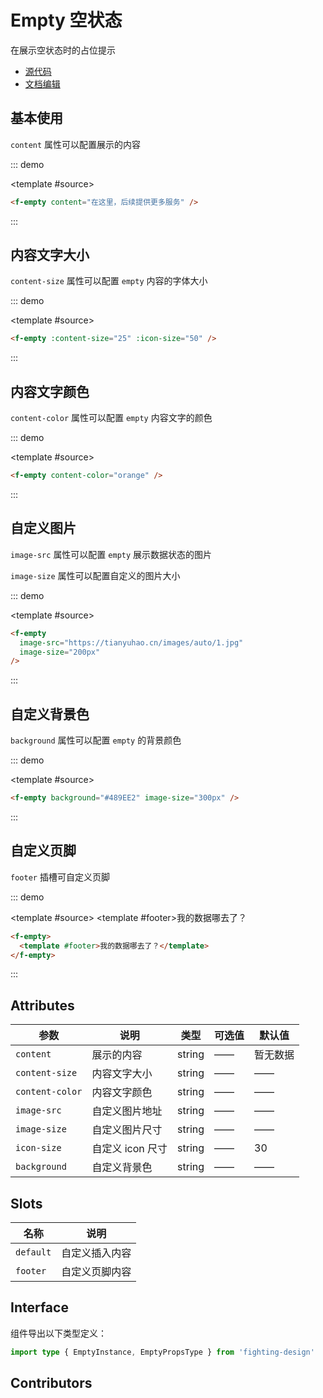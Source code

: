 # Empty 空状态

在展示空状态时的占位提示

- [源代码](https://github.com/FightingDesign/fighting-design/tree/master/packages/fighting-design/empty)
- [文档编辑](https://github.com/FightingDesign/fighting-design/blob/master/docs/docs/components/empty.md)

## 基本使用

`content` 属性可以配置展示的内容

::: demo

<template #source>
<f-empty content="在这里，后续提供更多服务" />
</template>

```html
<f-empty content="在这里，后续提供更多服务" />
```

:::

## 内容文字大小

`content-size` 属性可以配置 `empty` 内容的字体大小

::: demo

<template #source>
<f-empty :content-size="25" :icon-size="50" />

</template>

```html
<f-empty :content-size="25" :icon-size="50" />
```

:::

## 内容文字颜色

`content-color` 属性可以配置 `empty` 内容文字的颜色

::: demo

<template #source>
<f-empty content-color="orange" />
</template>

```html
<f-empty content-color="orange" />
```

:::

## 自定义图片

`image-src` 属性可以配置 `empty` 展示数据状态的图片

`image-size` 属性可以配置自定义的图片大小

::: demo

<template #source>
<f-empty image-src="https://tianyuhao.cn/images/auto/1.jpg" image-size="200px" />
</template>

```html
<f-empty
  image-src="https://tianyuhao.cn/images/auto/1.jpg"
  image-size="200px"
/>
```

:::

## 自定义背景色

`background` 属性可以配置 `empty` 的背景颜色

::: demo

<template #source>
<f-empty background="#489EE2" image-size="300px"/>
</template>

```html
<f-empty background="#489EE2" image-size="300px" />
```

:::

## 自定义页脚

`footer` 插槽可自定义页脚

::: demo

<template #source>
<f-empty>
<template #footer>我的数据哪去了？</template>
</f-empty>
</template>

```html
<f-empty>
  <template #footer>我的数据哪去了？</template>
</f-empty>
```

:::

## Attributes

| 参数            | 说明             | 类型   | 可选值 | 默认值   |
| --------------- | ---------------- | ------ | ------ | -------- |
| `content`       | 展示的内容       | string | ——     | 暂无数据 |
| `content-size`  | 内容文字大小     | string | ——     | ——       |
| `content-color` | 内容文字颜色     | string | ——     | ——       |
| `image-src`     | 自定义图片地址   | string | ——     | ——       |
| `image-size`    | 自定义图片尺寸   | string | ——     | ——       |
| `icon-size`     | 自定义 icon 尺寸 | string | ——     | 30       |
| `background`    | 自定义背景色     | string | ——     | ——       |

## Slots

| 名称      | 说明           |
| --------- | -------------- |
| `default` | 自定义插入内容 |
| `footer`  | 自定义页脚内容 |

## Interface

组件导出以下类型定义：

```ts
import type { EmptyInstance, EmptyPropsType } from 'fighting-design'
```

## Contributors

<a href="https://github.com/Tyh2001" target="_blank">
  <f-avatar round src="https://avatars.githubusercontent.com/u/73180970?v=4" />
</a>

<a href="https://github.com/jardeng" target="_blank">
  <f-avatar round src="https://avatars.githubusercontent.com/u/19302222?v=4" />
</a>

<a href="https://github.com/Alphatrionty" target="_blank">
  <f-avatar round src="https://avatars.githubusercontent.com/u/57850101?v=4" />
</a>

<style scoped>
.f-empty {
  margin: 5px;
}
</style>
